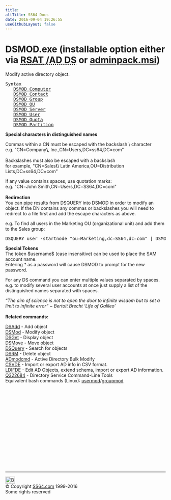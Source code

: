 ```yaml
---
title:
altTitle: SS64 Docs
date: 2016-09-04 19:26:55
useGithubLayout: false
---
```

<!-- #BeginLibraryItem "/Library/head_nt.lbi" --><!-- #EndLibraryItem --><h1>DSMOD.exe (installable option either via <abbr title="Remote Server Administrative Tools / Active Directory Domain Services"><a href="../links/windows.html">RSAT</a> /AD DS</abbr> or <a href="../links/windows.html">adminpack.msi</a>)</h1>
<p>Modify active directory object.</p>
<pre>Syntax
   <a href="dsmod-computer.html">DSMOD Computer</a>
   <a href="dsmod-contact.html">DSMOD Contact</a>
   <a href="dsmod-group.html">DSMOD Group</a>
   <a href="dsmod-ou.html">DSMOD OU</a>
   <a href="dsmod-server.html">DSMOD Server</a>
   <a href="dsmod-user.html">DSMOD User</a>
   <a href="dsmod-quota.html">DSMOD Quota</a>
   <a href="dsmod-partition.html">DSMOD Partition</a></pre>
<p><b>Special characters in distinguished names</b></p>
<p>Commas within a CN must be escaped with the backslash \ character<br>
e.g. <span class="code">"CN=Company<b>\</b>, Inc.,CN=Users,DC=ss64,DC=com"</span><br>
<br>
Backslashes must also be escaped with a backslash <br>
for example, <span class="code">"CN=Sales<b>\</b>\ Latin America,OU=Distribution Lists,DC=ss64,DC=com"</span></p>
<p>If any value contains spaces, use quotation marks:<br>
e.g. <span class="code">"CN=John Smith,CN=Users,DC=SS64,DC=com"</span><br>
<br>
<b>Redirection</b><br>
You can <a href="syntax-redirection.html">pipe</a> results from DSQUERY into DSMOD in order to modify an object. If the DN contains any commas or backslashes you will need to redirect to a file first and add the escape characters as above. </p>
<p>e.g. To find all users in the Marketing OU (organizational unit) and add them to the Sales group:</p>
<pre>DSQUERY user -startnode "ou=Marketing,dc=SS64,dc=com" | DSMOD group "cn=Sales,ou=Marketing,dc=SS64,dc=com" -addmbr </pre>
<p><b>Special Tokens</b><br>
The token <span class="code">$username$</span> (case insensitive) can be used to place the SAM account name.<br>
Entering * as a password will cause DSMOD to prompt for the new password.</p>
<p> For any DS command you can enter multiple values separated by spaces.<br>
e.g. to modify several user accounts at once just supply a list of the distinguished names separated with spaces.</p>
<p><i class="quote">“The aim of science is not to open the door to infinite wisdom but to set a limit to infinite error” ~  Bertolt Brecht ‘Life of Galileo’</i><br>
<br>
<b>Related commands:</b></p>
<p><a href="dsadd.html">DSAdd</a> - Add object<br>
<a href="dsmod.html">DSMod</a> - Modify object<br>
<a href="dsget.html">DSGet</a> - Display object <br>
<a href="dsmove.html">DSMove</a> - Move object<br>
<a href="dsquery.html">DSQuery</a> - Search for objects <br>
<a href="dsrm.html">DSRM</a> - Delete object<br>
<a href="admodcmd.html">ADmodcmd</a> - Active Directory Bulk Modify<br>
<a href="csvde.html">CSVDE</a> - Import or export AD info in CSV format.<br>
<a href="csvde.html">LDIFDE</a> - Edit AD Objects, extend schema, import or export AD information. <br>
<a href="https://support.microsoft.com/kb/322684">Q322684</a> - Directory Service Command-Line Tools<br>
Equivalent bash commands (Linux): <a href="../bash/usermod.html">usermod</a>/<a href="../bash/groupmod.html">groupmod</a></p><!-- #BeginLibraryItem "/Library/foot_nt.lbi" --><p>
<!-- windows300 -->
<ins class="adsbygoogle" style="display:inline-block;width:300px;height:250px" data-ad-client="ca-pub-6140977852749469" data-ad-slot="7649547908"></ins>
<script>
(adsbygoogle = window.adsbygoogle || []).push({});
</script></p>
<hr>
<div id="bl" class="footer"><a href="dsmod.html#"><img src="../images/top.png" width="30" height="22" alt="Back to the Top"></a></div>
<div id="br" class="footer, tagline">© Copyright <a href="../index.html">SS64.com</a> 1999-2016<br>
Some rights reserved</div><!-- #EndLibraryItem -->

